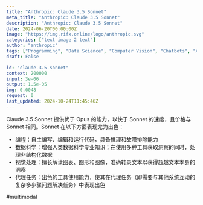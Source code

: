 ```yaml
---
title: "Anthropic: Claude 3.5 Sonnet"
meta_title: "Anthropic: Claude 3.5 Sonnet"
description: "Anthropic: Claude 3.5 Sonnet"
date: 2024-06-20T00:00:00Z
image: "https://img.rifx.online/logo/anthropic.svg"
categories: ["text image 2 text"]
author: "anthropic"
tags: ["Programming", "Data Science", "Computer Vision", "Chatbots", "Autonomous Systems"]
draft: False

id: "claude-3.5-sonnet"
context: 200000
input: 3e-06
output: 1.5e-05
img: 0.0048
request: 0
last_updated: 2024-10-24T11:45:46Z
---
```


Claude 3.5 Sonnet 提供优于 Opus 的能力，以快于 Sonnet 的速度，且价格与 Sonnet 相同。Sonnet 在以下方面表现尤为出色：

- 编程：自主编写、编辑和运行代码，具备推理和故障排除能力
- 数据科学：增强人类数据科学专业知识；在使用多种工具获取洞察的同时，处理非结构化数据
- 视觉处理：擅长解读图表、图形和图像，准确转录文本以获得超越文本本身的洞察
- 代理任务：出色的工具使用能力，使其在代理任务（即需要与其他系统互动的复杂多步骤问题解决任务）中表现出色

#multimodal

